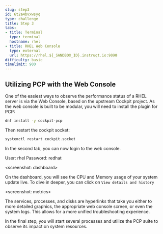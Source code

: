 ```yaml
---
slug: step3
id: 6t2a4bvxwsyq
type: challenge
title: Step 3
tabs:
- title: Terminal
  type: terminal
  hostname: rhel
- title: RHEL Web Console
  type: external
  url: https://rhel.${_SANDBOX_ID}.instruqt.io:9090
difficulty: basic
timelimit: 900
---
```

## Utilizing PCP with the Web Console

One of the easiest ways to observe the performance status of a RHEL server is via the Web Console, based on the upstream Cockpit project. As the web console is built to be modular, you will need to install the plugin for PCP:

```bash
dnf install -y cockpit-pcp
```

Then restart the cockpit socket:

```bash
systemctl restart cockpit.socket
```

In the second tab, you can now login to the web console.

User: rhel
Password: redhat

<screenshot: dashboard>

On the dashboard, you will see the CPU and Memory usage of your system update live. To dive in deeper, you can click on `View details and history`

<screenshot: metrics>

The services, processes, and disks are hyperlinks that take you either to more detailed graphics, the appropriate web console screen, or even the system logs. This allows for a more unified troubleshooting experience.

In the final step, you will start several processes and utilize the PCP suite to observe its impact on system resources.
